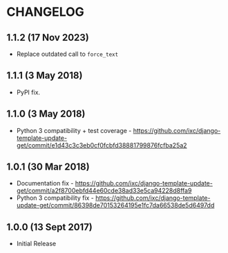 # CHANGELOG

## 1.1.2 (17 Nov 2023)

- Replace outdated call to `force_text`


## 1.1.1 (3 May 2018)

- PyPI fix.


## 1.1.0 (3 May 2018)

- Python 3 compatibility + test coverage - https://github.com/ixc/django-template-update-get/commit/e1d43c3c3eb0cf0fcbfd38881799876fcfba25a2


## 1.0.1 (30 Mar 2018)

- Documentation fix - https://github.com/ixc/django-template-update-get/commit/a2f8700ebfd44e60cde38ad33e5ca94228d8ffa9
- Python 3 compatibility fix - https://github.com/ixc/django-template-update-get/commit/86398de70153264195e1fc7da66538de5d6497dd


## 1.0.0 (13 Sept 2017)

- Initial Release

